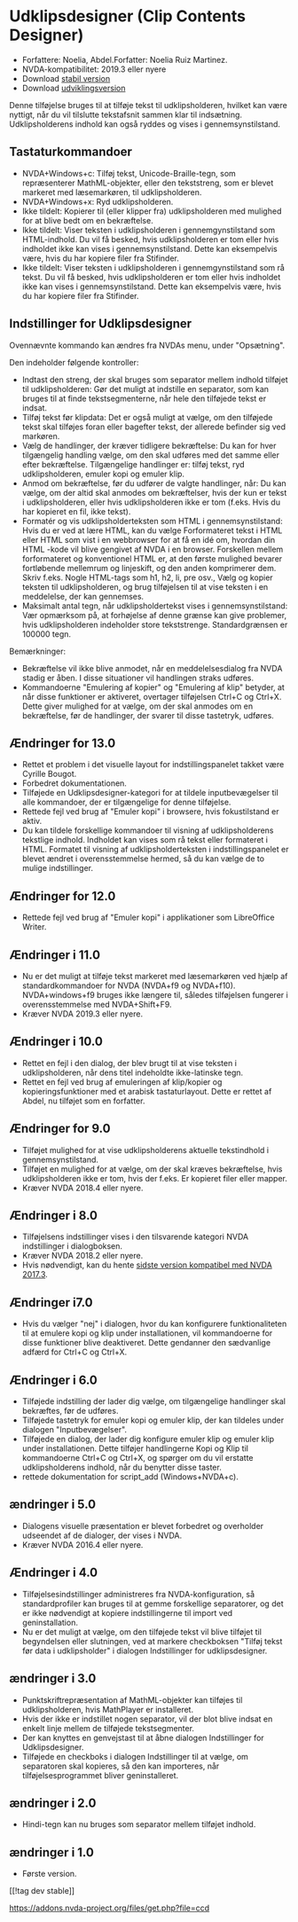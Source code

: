 # Udklipsdesigner (Clip Contents Designer) #

*	Forfattere: Noelia, Abdel.Forfatter: Noelia Ruiz Martinez.
*	NVDA-kompatibilitet: 2019.3 eller nyere
*	Download [stabil version][1]
*	Download [udviklingsversion][2]

Denne tilføjelse bruges til at tilføje tekst til udklipsholderen, hvilket
kan være nyttigt, når du vil tilslutte tekstafsnit sammen klar til
indsætning. Udklipsholderens indhold kan også ryddes og vises i
gennemsynstilstand.

## Tastaturkommandoer ##
*	NVDA+Windows+c: Tilføj tekst, Unicode-Braille-tegn, som repræsenterer
  MathML-objekter, eller den tekststreng, som er blevet markeret med
  læsemarkøren, til udklipsholderen.
*	NVDA+Windows+x: Ryd udklipsholderen.
*	Ikke tildelt: Kopierer til (eller klipper fra) udklipsholderen med
  mulighed for at blive bedt om en bekræftelse.
*	Ikke tildelt: Viser teksten i udklipsholderen i gennemgynstilstand som
  HTML-indhold. Du vil få besked, hvis udklipsholderen er tom eller hvis
  indholdet ikke kan vises i gennemsynstilstand. Dette kan eksempelvis være,
  hvis du har kopiere filer fra Stifinder.
*	Ikke tildelt: Viser teksten i udklipsholderen i gennemgynstilstand som rå
  tekst. Du vil få besked, hvis udklipsholderen er tom eller hvis indholdet
  ikke kan vises i gennemsynstilstand. Dette kan eksempelvis være, hvis du
  har kopiere filer fra Stifinder.


## Indstillinger for Udklipsdesigner ##

Ovennævnte kommando kan ændres fra NVDAs menu, under "Opsætning".

Den indeholder følgende kontroller:

* Indtast den streng, der skal bruges som separator mellem indhold tilføjet
  til udklipsholderen: Gør det muligt at indstille en separator, som kan
  bruges til at finde tekstsegmenterne, når hele den tilføjede tekst er
  indsat.
* Tilføj tekst før klipdata: Det er også muligt at vælge, om den tilføjede
  tekst skal tilføjes foran eller bagefter tekst, der allerede befinder sig
  ved markøren.
* Vælg de handlinger, der kræver tidligere bekræftelse: Du kan for hver
  tilgængelig handling vælge, om den skal udføres med det samme eller efter
  bekræftelse. Tilgængelige handlinger er: tilføj tekst, ryd
  udklipsholderen, emuler kopi og emuler klip.
* Anmod om bekræftelse, før du udfører de valgte handlinger, når: Du kan
  vælge, om der altid skal anmodes om bekræftelser, hvis der kun er tekst i
  udklipsholderen, eller hvis udklipsholderen ikke er tom (f.eks. Hvis du
  har kopieret en fil, ikke tekst).
* Formatér og vis udklipsholderteksten som HTML i gennemsynstilstand: Hvis
  du er ved at lære HTML, kan du vælge Forformateret tekst i HTML eller HTML
  som vist i en webbrowser for at få en idé om, hvordan din HTML -kode vil
  blive gengivet af NVDA i en browser. Forskellen mellem forformateret og
  konventionel HTML er, at den første mulighed bevarer fortløbende mellemrum
  og linjeskift, og den anden komprimerer dem. Skriv f.eks. Nogle HTML-tags
  som h1, h2, li, pre osv., Vælg og kopier teksten til udklipsholderen, og
  brug tilføjelsen til at vise teksten i en meddelelse, der kan gennemses.
* Maksimalt antal tegn, når udklipsholdertekst vises i gennemsynstilstand:
  Vær opmærksom på, at forhøjelse af denne grænse kan give problemer, hvis
  udklipsholderen indeholder store tekststrenge. Standardgrænsen er 100000
  tegn.

Bemærkninger:

*	Bekræftelse vil ikke blive anmodet, når en meddelelsesdialog fra NVDA
  stadig er åben. I disse situationer vil handlingen straks udføres.
*	Kommandoerne "Emulering af kopier" og "Emulering af klip" betyder, at når
  disse funktioner er aktiveret, overtager tilføjelsen Ctrl+C og
  Ctrl+X. Dette giver mulighed for at vælge, om der skal anmodes om en
  bekræftelse, før de handlinger, der svarer til disse tastetryk, udføres.

## Ændringer for 13.0
* Rettet et problem i det visuelle layout for indstillingspanelet takket
  være Cyrille Bougot.
* Forbedret dokumentationen.
* Tilføjede en Udklipsdesigner-kategori for at tildele inputbevægelser til
  alle kommandoer, der er tilgængelige for denne tilføjelse.
* Rettede fejl ved brug af "Emuler kopi" i browsere, hvis fokustilstand er
  aktiv.
* Du kan tildele forskellige kommandoer til visning af udklipsholderens
  tekstlige indhold. Indholdet kan vises som rå tekst eller formateret i
  HTML. Formatet til visning af udklipsholderteksten i indstillingspanelet
  er blevet ændret i overensstemmelse hermed, så du kan vælge de to mulige
  indstillinger.

## Ændringer for 12.0
* Rettede fejl ved brug af "Emuler kopi" i applikationer som LibreOffice
  Writer.

## Ændringer i 11.0
* Nu er det muligt at tilføje tekst markeret med læsemarkøren ved hjælp af
  standardkommandoer for NVDA (NVDA+f9 og NVDA+f10). NVDA+windows+f9 bruges
  ikke længere til, således tilføjelsen fungerer i overensstemmelse med
  NVDA+Shift+F9.
* Kræver NVDA 2019.3 eller nyere.

## Ændringer i 10.0
* Rettet en fejl i den dialog, der blev brugt til at vise teksten i
  udklipsholderen, når dens titel indeholdte ikke-latinske tegn.
* Rettet en fejl ved brug af emuleringen af klip/kopier og
  kopieringsfunktioner med et arabisk tastaturlayout. Dette er rettet af
  Abdel, nu tilføjet som en forfatter.

## Ændringer for 9.0

* Tilføjet mulighed for at vise udklipsholderens aktuelle tekstindhold i
  gennemsynstilstand.
* Tilføjet en mulighed for at vælge, om der skal kræves bekræftelse, hvis
  udklipsholderen ikke er tom, hvis der f.eks. Er kopieret filer eller
  mapper.
* Kræver NVDA 2018.4 eller nyere.

## Ændringer i 8.0 ##

* Tilføjelsens indstillinger vises i den tilsvarende kategori NVDA
  indstillinger i dialogboksen.
* Kræver NVDA 2018.2 eller nyere.
* Hvis nødvendigt, kan du hente [sidste version kompatibel med NVDA
  2017.3][3].

## Ændringer i7.0

* Hvis du vælger "nej" i dialogen, hvor du kan konfigurere funktionaliteten
  til at emulere kopi og klip under installationen, vil kommandoerne for
  disse funktioner blive deaktiveret. Dette gendanner den sædvanlige adfærd
  for Ctrl+C og Ctrl+X.

## Ændringer i 6.0

*	 Tilføjede indstilling der lader dig vælge, om tilgængelige handlinger skal bekræftes, før de udføres.
*	 Tilføjede tastetryk for emuler kopi og emuler klip, der kan tildeles under dialogen "Inputbevægelser".
*	 Tilføjede en dialog, der lader dig konfigure emuler klip og emuler klip under installationen. Dette tilføjer handlingerne Kopi og Klip til kommandoerne Ctrl+C og Ctrl+X, og spørger om du vil erstatte udklipsholderens indhold, når du benytter disse taster.
*	 rettede dokumentation for script_add (Windows+NVDA+c).

## ændringer i 5.0 ##

*	Dialogens visuelle præsentation er blevet forbedret og overholder
  udseendet af de dialoger, der vises i NVDA.
*	Kræver NVDA 2016.4 eller nyere.

## Ændringer i 4.0 ##
*	Tilføjelsesindstillinger administreres fra NVDA-konfiguration, så
  standardprofiler kan bruges til at gemme forskellige separatorer, og det
  er ikke nødvendigt at kopiere indstillingerne til import ved
  geninstallation.
*	Nu er det muligt at vælge, om den tilføjede tekst vil blive tilføjet til
  begyndelsen eller slutningen, ved at markere checkboksen "Tilføj tekst før
  data i udklipsholder" i dialogen Indstillinger for udklipsdesigner.

## ændringer i 3.0 ##
*	Punktskriftrepræsentation af MathML-objekter kan tilføjes til
  udklipsholderen, hvis MathPlayer er installeret.
*	Hvis der ikke er indstillet nogen separator, vil der blot blive indsat en
  enkelt linje mellem de tilføjede tekstsegmenter.
*	Der kan knyttes en genvejstast til at åbne dialogen Indstillinger for
  Udklipsdesigner.
*	Tilføjede en checkboks i dialogen Indstillinger til at vælge, om
  separatoren skal kopieres, så den kan importeres, når
  tilføjelsesprogrammet bliver geninstalleret.

## ændringer i 2.0 ##
*	Hindi-tegn kan nu bruges som separator mellem tilføjet indhold.

## ændringer i 1.0 ##
*	Første version.

[[!tag dev stable]]

[1]: https://addons.nvda-project.org/files/get.php?file=ccd

[2]: https://addons.nvda-project.org/files/get.php?file=ccd-dev

[3]: https://addons.nvda-project.org/files/get.php?file=ccd-o[1]:
https://addons.nvda-project.org/files/get.php?file=ccd
